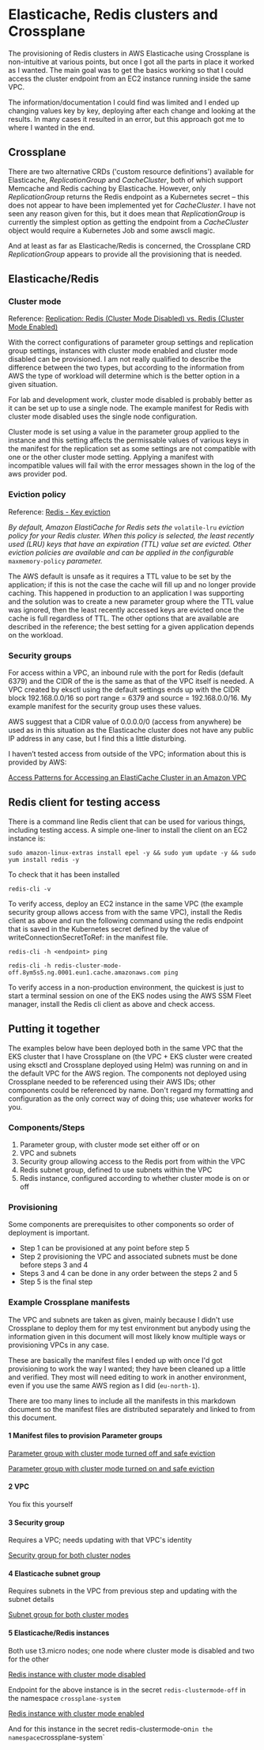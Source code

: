 # Elasticache, Redis clusters and Crossplane

The provisioning of Redis clusters in AWS Elasticache using Crossplane is non-intuitive at various points, but once I got all the parts in place it worked as I wanted. The main goal was to get the basics working so that I could access the cluster endpoint from an EC2 instance running inside the same VPC.

The information/documentation I could find was limited and I ended up changing values key by key, deploying after each change and looking at the results. In many cases it resulted in an error, but this approach got me to where I wanted in the end.



## Crossplane

There are two alternative CRDs ('custom resource definitions') available for Elasticache, *ReplicationGroup* and *CacheCluster*, both of which support Memcache and Redis caching by Elasticache. However, only *ReplicationGroup* returns the Redis endpoint as a Kubernetes secret – this does not appear to have been implemented yet for *CacheCluster*. I have not seen any reason given for this, but it does mean that *ReplicationGroup* is currently the simplest option as getting the endpoint from a *CacheCluster* object would require a Kubernetes Job and some awscli magic.

And at least as far as Elasticache/Redis is concerned, the Crossplane CRD *ReplicationGroup* appears to provide all the provisioning that is needed.


## Elasticache/Redis

### Cluster mode

Reference: [Replication: Redis (Cluster Mode Disabled) vs. Redis (Cluster Mode Enabled)](https://docs.aws.amazon.com/AmazonElastiCache/latest/red-ug/Replication.Redis-RedisCluster.html)

With the correct configurations of parameter group settings and replication group settings, instances with cluster mode enabled and cluster mode disabled can be provisioned. I am not really qualified to describe the difference between the two types, but according to the information from AWS the type of workload will determine which is the better option in a given situation.

For lab and development work, cluster mode disabled is probably better as it can be set up to use a single node. The example manifest for Redis with cluster mode disabled uses the single node configuration.

Cluster mode is set using a value in the parameter group applied to the instance and this setting affects the permissable values of various keys in the manifest for the replication set as some settings are not compatible with one or the other cluster mode setting. Applying a manifest with incompatible values will fail with the error messages shown in the log of the aws provider pod.

### Eviction policy

Reference: [Redis - Key eviction](https://redis.io/docs/manual/eviction/)

*By default, Amazon ElastiCache for Redis sets the* `volatile-lru` *eviction policy for your Redis cluster. When this policy is selected, the least recently used (LRU) keys that have an expiration (TTL) value set are evicted. Other eviction policies are available and can be applied in the configurable* `maxmemory-policy` *parameter.*

The AWS default is unsafe as it requires a TTL value to be set by the application; if this is not the case the cache will fill up and no longer provide caching. This happened in production to an application I was supporting and the solution was to create a new parameter group where the TTL value was ignored, then the least recently accessed keys are evicted once the cache is full regardless of TTL. The other options that are available are described in the reference; the best setting for a given application depends on the workload.

### Security groups

For access within a VPC, an inbound rule with the port for Redis (default 6379) and the CIDR of the is the same as that of the VPC itself is needed. A VPC created by eksctl using the default settings ends up with the CIDR block 192.168.0.0/16 so port range = 6379 and source = 192.168.0.0/16. My example manifest for the security group uses these values.

AWS suggest that a CIDR value of 0.0.0.0/0 (access from anywhere) be used as in this situation as the Elasticache cluster does not have any public IP address in any case, but I find this a little disturbing.

I haven’t tested access from outside of the VPC; information about this is provided by AWS:

[Access Patterns for Accessing an ElastiCache Cluster in an Amazon VPC](https://docs.aws.amazon.com/AmazonElastiCache/latest/red-ug/elasticache-vpc-accessing.html)

## Redis client for testing access

There is a command line Redis client that can be used for various things, including testing access. A simple one-liner to install the client on an EC2 instance is:

`sudo amazon-linux-extras install epel -y && sudo yum update -y && sudo yum install redis -y`

To check that it has been installed

`redis-cli -v`

To verify access, deploy an EC2 instance in the same VPC (the example security group allows access from with the same VPC), install the Redis client as above and run the following command using the redis endpoint that is saved in the Kubernetes secret defined by the value of writeConnectionSecretToRef: in the manifest file.

`redis-cli -h <endpoint> ping`

`redis-cli -h redis-cluster-mode-off.8ym5s5.ng.0001.eun1.cache.amazonaws.com ping`

To verify access in a non-production environment, the quickest is just to start a terminal session on one of the EKS nodes using the AWS SSM Fleet manager, install the Redis cli client as above and check access.

## Putting it together

The examples below have been deployed both in the same VPC that the EKS cluster that I have Crossplane on (the VPC + EKS cluster were created using eksctl and Crossplane deployed using Helm) was running on and in the default VPC for the AWS region. The components not deployed using Crossplane needed to be referenced using their AWS IDs; other components could be referenced by name. Don't regard my formatting and configuration as the only correct way of doing this; use whatever works for you.

### Components/Steps

1. Parameter group, with cluster mode set either off or on
2. VPC and subnets
3. Security group allowing access to the Redis port from within the VPC
4. Redis subnet group, defined to use subnets within the VPC
5. Redis instance, configured according to whether cluster mode is on or off

### Provisioning

Some components are prerequisites to other components so order of deployment is important.

- Step 1 can be provisioned at any point before step 5
- Step 2 provisioning the VPC and associated subnets must be done before steps 3 and 4
- Steps 3 and 4 can be done in any order between the steps 2 and 5
- Step 5 is the final step

### Example Crossplane manifests

The VPC and subnets are taken as given, mainly because I didn't use Crossplane to deploy them for my test environment but anybody using the information given in this document will most likely know multiple ways or provisioning VPCs in any case.

These are basically the manifest files I ended up with once I'd got provisioning to work the way I wanted; they have been cleaned up a little and verified. They most will need editing to work in another environment, even if you use the same AWS region as I did (`eu-north-1`).

There are too many lines to include all the manifests in this markdown document so the manifest files are distributed separately and linked to from this document.

#### 1 Manifest files to provision Parameter groups

[Parameter group with cluster mode turned off and safe eviction](/elasticache-redis/clustermodeoff_parametergroup.yaml)

[Parameter group with cluster mode turned on and safe eviction](/elasticache-redis/clustermodeon_parametergroup.yaml)

#### 2 VPC

You fix this yourself

#### 3 Security group

Requires a VPC; needs updating with that VPC's identity

[Security group for both cluster nodes](/elasticache-redis/securitygroup.yaml)

#### 4 Elasticache subnet group

Requires subnets in the VPC from previous step and updating with the subnet details

[Subnet group for both cluster modes](/elasticache-redis/subnetgroup.yaml)

#### 5 Elasticache/Redis instances

Both use t3.micro nodes; one node where cluster mode is disabled and two for the other

[Redis instance with cluster mode disabled](/elasticache-redis/clustermodeoff_replicationgroup.yaml)

Endpoint for the above instance is in the secret `redis-clustermode-off` in the namespace `crossplane-system`

[Redis instance with cluster mode enabled](/elasticache-redis/clustermodeon_replicationgroup.yaml)

And for this instance in the secret redis-clustermode-on` in the namespace `crossplane-system`


